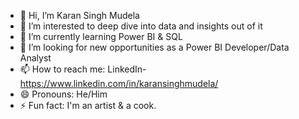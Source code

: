 - 👋 Hi, I’m Karan Singh Mudela
- 👀 I’m interested to deep dive into data and insights out of it
- 🌱 I’m currently learning Power BI & SQL
- 💞️ I’m looking for new opportunities as a Power BI Developer/Data Analyst
- 📫 How to reach me: LinkedIn- https://www.linkedin.com/in/karansinghmudela/
- 😄 Pronouns: He/Him
- ⚡ Fun fact: I'm an artist & a cook.
